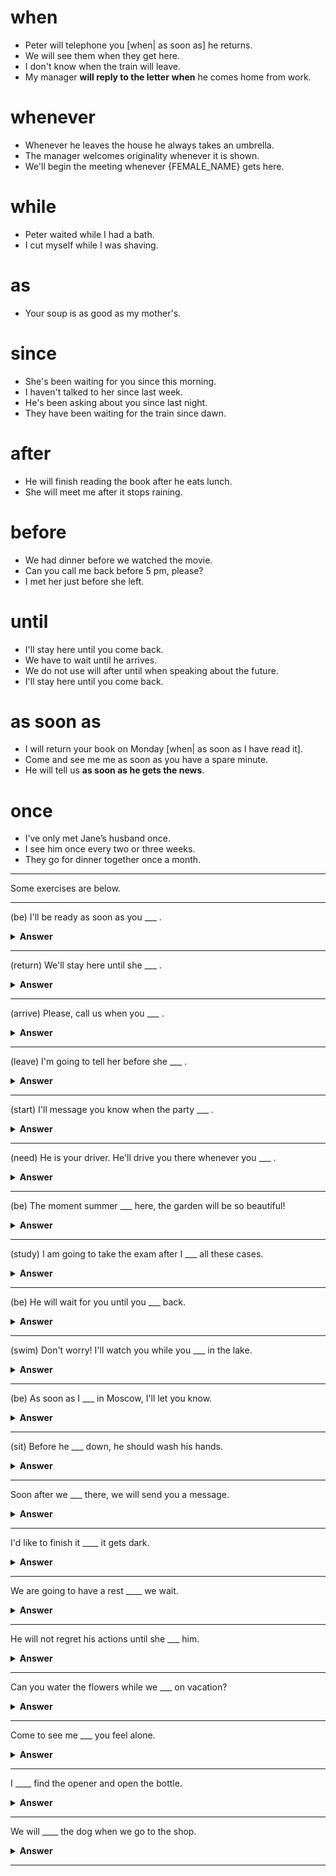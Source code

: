 # when
- Peter will telephone you [when| as soon as] he returns.
-   We will see them when they get here.
-   I don't know when the train will leave.
-   My manager **will reply to the letter** **when** he comes home from work.

# whenever
  
- Whenever he leaves the house he always takes an umbrella. 
- The manager welcomes originality whenever it is shown. 
- We'll begin the meeting whenever {FEMALE_NAME} gets here.

# while

- Peter waited while I had a bath.
- I cut myself while I was shaving.

# as
- Your soup is as good as my mother's.

# since 
- She's been waiting for you since this morning.
- I haven't talked to her since last week.
- He's been asking about you since last night.
- They have been waiting for the train since dawn.

# after
- He will finish reading the book after he eats lunch.
- She will meet me after it stops raining.

# before
-   We had dinner before we watched the movie.
-   Can you call me back before 5 pm, please?
-  I met her just before she left.

# until
- I'll stay here until you come back. 
- We have to wait until he arrives. 
- We do not use will after until when speaking about the future. 
- I'll stay here until you come back.

# as soon as
- I will return your book on Monday [when| as soon as I have read it].
- Come and see me me as soon as you have a spare minute.
- He will tell us **as soon as he gets the news**.

# once
- I’ve only met Jane’s husband once.
- I see him once every two or three weeks.
- They go for dinner together once a month.


---

Some exercises are below.

---

(be)
I'll be ready as soon as you ___ .
<details><summary><b>Answer</b></summary>
<p>

are

</p>
</details>

---

(return)
We'll stay here until she ___ .

<details><summary><b>Answer</b></summary>
<p>

returns

</p>
</details>

---



(arrive)
Please, call us when you ___ .

<details><summary><b>Answer</b></summary>
<p>

arrive

</p>
</details>

---



(leave)
I'm going to tell her before she ___ .
<details><summary><b>Answer</b></summary>
<p>

leaves

</p>
</details>

---




(start)
I'll message you know when the party ___ .
<details><summary><b>Answer</b></summary>
<p>

starts

</p>
</details>

---




(need)
He is your driver. He'll drive you there whenever you ___ .
<details><summary><b>Answer</b></summary>
<p>

need

</p>
</details>

---




(be)
The moment summer ___ here, the garden will be so beautiful!

<details><summary><b>Answer</b></summary>
<p>

is

</p>
</details>

---



(study)
I am going to take the exam after I ___ all these cases.
<details><summary><b>Answer</b></summary>
<p>

study

</p>
</details>

---




(be)
He will wait for you until you ___ back.
<details><summary><b>Answer</b></summary>
<p>

are

</p>
</details>

---




(swim)
Don't worry! I'll watch you while you ___ in the lake.

<details><summary><b>Answer</b></summary>
<p>

swim

</p>
</details>

---



(be)
As soon as I ___ in Moscow, I'll let you know.

<details><summary><b>Answer</b></summary>
<p>

am

</p>
</details>

---



(sit)
Before he ___ down, he should wash his hands.

<details><summary><b>Answer</b></summary>
<p>

sits

</p>
</details>

---




Soon after we ___ there, we will send you a message.
<details><summary><b>Answer</b></summary>
<p>

get

</p>
</details>

---


I'd like to finish it ____ it  gets dark.
<details><summary><b>Answer</b></summary>
<p>

before

</p>
</details>

---

We are going to have a rest ____ we wait.
<details><summary><b>Answer</b></summary>
<p>

while

</p>
</details>

---


He will not regret his actions until she  ___ him.
<details><summary><b>Answer</b></summary>
<p>

leaves

</p>
</details>

---


Can you water the flowers while we ___ on vacation?
<details><summary><b>Answer</b></summary>
<p>

are

</p>
</details>

---




Come to see me ___ you feel alone.
<details><summary><b>Answer</b></summary>
<p>

whenever

</p>
</details>

---


I ____ find the opener and open the bottle.
<details><summary><b>Answer</b></summary>
<p>

will

</p>
</details>

---



We will ____ the dog when we go to the shop.
<details><summary><b>Answer</b></summary>
<p>
<p>leash</p>
<p>walk</p>


</p>
</details>

---




